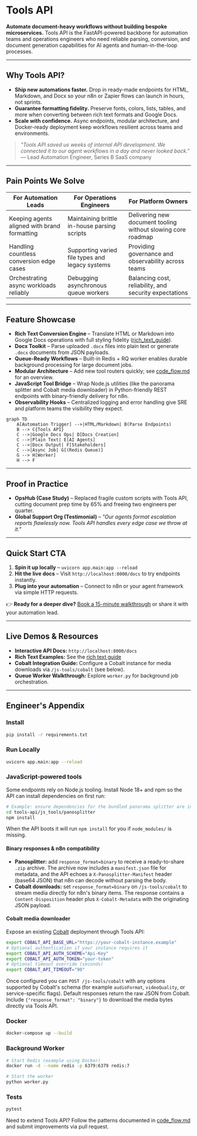 # Tools API

**Automate document-heavy workflows without building bespoke microservices.** Tools API is the FastAPI-powered backbone for automation teams and operations engineers who need reliable parsing, conversion, and document generation capabilities for AI agents and human-in-the-loop processes.

---

## Why Tools API?
- **Ship new automations faster.** Drop in ready-made endpoints for HTML, Markdown, and Docx so your n8n or Zapier flows can launch in hours, not sprints.
- **Guarantee formatting fidelity.** Preserve fonts, colors, lists, tables, and more when converting between rich text formats and Google Docs.
- **Scale with confidence.** Async endpoints, modular architecture, and Docker-ready deployment keep workflows resilient across teams and environments.

> *"Tools API saved us weeks of internal API development. We connected it to our agent workflows in a day and never looked back."* — Lead Automation Engineer, Series B SaaS company

---

## Pain Points We Solve
| For Automation Leads | For Operations Engineers | For Platform Owners |
| --- | --- | --- |
| Keeping agents aligned with brand formatting | Maintaining brittle in-house parsing scripts | Delivering new document tooling without slowing core roadmap |
| Handling countless conversion edge cases | Supporting varied file types and legacy systems | Providing governance and observability across teams |
| Orchestrating async workloads reliably | Debugging asynchronous queue workers | Balancing cost, reliability, and security expectations |

---

## Feature Showcase
- **Rich Text Conversion Engine** – Translate HTML or Markdown into Google Docs operations with full styling fidelity ([rich_text_guide](./rich_text_guide.md)).
- **Docx Toolkit** – Parse uploaded `.docx` files into plain text or generate `.docx` documents from JSON payloads.
- **Queue-Ready Workflows** – Built-in Redis + RQ worker enables durable background processing for large document jobs.
- **Modular Architecture** – Add new tool routers quickly; see [code_flow.md](./code_flow.md) for an overview.
- **JavaScript Tool Bridge** – Wrap Node.js utilities (like the panorama splitter and Cobalt media downloader) in Python-friendly REST endpoints with binary-friendly delivery for n8n.
- **Observability Hooks** – Centralized logging and error handling give SRE and platform teams the visibility they expect.

```mermaid
graph TD
    A[Automation Trigger] -->|HTML/Markdown| B(Parse Endpoints)
    B --> C{Tools API}
    C -->|Google Docs Ops| D[Docs Creation]
    C -->|Plain Text| E[AI Agents]
    C -->|Docx Output| F[Stakeholders]
    C -->|Async Job| G[(Redis Queue)]
    G --> H[Worker]
    H --> F
```

---

## Proof in Practice
- **OpsHub (Case Study)** – Replaced fragile custom scripts with Tools API, cutting document prep time by 65% and freeing two engineers per quarter.
- **Global Support Org (Testimonial)** – *"Our agents format escalation reports flawlessly now. Tools API handles every edge case we throw at it."*

---

## Quick Start CTA
1. **Spin it up locally** – `uvicorn app.main:app --reload`
2. **Hit the live docs** – Visit `http://localhost:8000/docs` to try endpoints instantly.
3. **Plug into your automation** – Connect to n8n or your agent framework via simple HTTP requests.

👉 **Ready for a deeper dive?** [Book a 15-minute walkthrough](mailto:hello@toolsapi.io?subject=Tools%20API%20Walkthrough) or share it with your automation lead.

---

## Live Demos & Resources
- **Interactive API Docs:** `http://localhost:8000/docs`
- **Rich Text Examples:** See the [rich text guide](./rich_text_guide.md)
- **Cobalt Integration Guide:** Configure a Cobalt instance for media downloads via `/js-tools/cobalt` (see below).
- **Queue Worker Walkthrough:** Explore `worker.py` for background job orchestration.

---

## Engineer's Appendix
### Install
```bash
pip install -r requirements.txt
```

### Run Locally
```bash
uvicorn app.main:app --reload
```

### JavaScript-powered tools
Some endpoints rely on Node.js tooling. Install Node 18+ and npm so the API can install dependencies on first run:

```bash
# Example: ensure dependencies for the bundled panorama splitter are installed
cd tools-api/js_tools/panosplitter
npm install
```

When the API boots it will run `npm install` for you if `node_modules/` is missing.

#### Binary responses & n8n compatibility
- **Panosplitter:** add `response_format=binary` to receive a ready-to-share `.zip` archive. The archive now includes a `manifest.json` file for metadata, and the API echoes a `X-Panosplitter-Manifest` header (base64 JSON) that n8n can decode without parsing the body.
- **Cobalt downloads:** set `response_format=binary` on `/js-tools/cobalt` to stream media directly for n8n's binary items. The response contains a `Content-Disposition` header plus `X-Cobalt-Metadata` with the originating JSON payload.

#### Cobalt media downloader
Expose an existing [Cobalt](https://github.com/imputnet/cobalt) deployment through Tools API:

```bash
export COBALT_API_BASE_URL="https://your-cobalt-instance.example"
# Optional authentication if your instance requires it
export COBALT_API_AUTH_SCHEME="Api-Key"
export COBALT_API_AUTH_TOKEN="your-token"
# Optional timeout override (seconds)
export COBALT_API_TIMEOUT="90"
```

Once configured you can `POST /js-tools/cobalt` with any options supported by Cobalt's schema (for example `audioFormat`, `videoQuality`, or service-specific flags). Default responses return the raw JSON from Cobalt. Include `{"response_format": "binary"}` to download the media bytes directly via Tools API.

### Docker
```bash
docker-compose up --build
```

### Background Worker
```bash
# Start Redis (example using Docker)
docker run -d --name redis -p 6379:6379 redis:7

# Start the worker
python worker.py
```

### Tests
```bash
pytest
```

Need to extend Tools API? Follow the patterns documented in [code_flow.md](./code_flow.md) and submit improvements via pull request.
